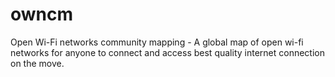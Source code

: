 owncm
=====

Open Wi-Fi networks community mapping - A global map of open wi-fi networks for anyone to connect and access best quality internet connection on the move.